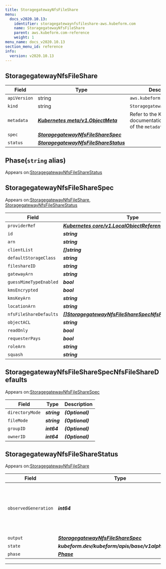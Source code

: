 ```yaml
---
title: StoragegatewayNfsFileShare
menu:
  docs_v2020.10.13:
    identifier: storagegatewaynfsfileshare-aws.kubeform.com
    name: StoragegatewayNfsFileShare
    parent: aws.kubeform.com-reference
    weight: 1
menu_name: docs_v2020.10.13
section_menu_id: reference
info:
  version: v2020.10.13
---
```


## StoragegatewayNfsFileShare
| Field | Type | Description |
| ------ | ----- | ----------- |
| `apiVersion` | string | `aws.kubeform.com/v1alpha1` |
|    `kind` | string | `StoragegatewayNfsFileShare` |
| `metadata` | ***[Kubernetes meta/v1.ObjectMeta](https://kubernetes.io/docs/reference/generated/kubernetes-api/v1.13/#objectmeta-v1-meta)***|Refer to the Kubernetes API documentation for the fields of the `metadata` field.|
| `spec` | ***[StoragegatewayNfsFileShareSpec](#storagegatewaynfsfilesharespec)***||
| `status` | ***[StoragegatewayNfsFileShareStatus](#storagegatewaynfsfilesharestatus)***||
## Phase(`string` alias)

Appears on:[StoragegatewayNfsFileShareStatus](#storagegatewaynfsfilesharestatus)

## StoragegatewayNfsFileShareSpec

Appears on:[StoragegatewayNfsFileShare](#storagegatewaynfsfileshare), [StoragegatewayNfsFileShareStatus](#storagegatewaynfsfilesharestatus)

| Field | Type | Description |
| ------ | ----- | ----------- |
| `providerRef` | ***[Kubernetes core/v1.LocalObjectReference](https://kubernetes.io/docs/reference/generated/kubernetes-api/v1.13/#localobjectreference-v1-core)***||
| `id` | ***string***||
| `arn` | ***string***| ***(Optional)*** |
| `clientList` | ***[]string***||
| `defaultStorageClass` | ***string***| ***(Optional)*** |
| `fileshareID` | ***string***| ***(Optional)*** |
| `gatewayArn` | ***string***||
| `guessMimeTypeEnabled` | ***bool***| ***(Optional)*** |
| `kmsEncrypted` | ***bool***| ***(Optional)*** |
| `kmsKeyArn` | ***string***| ***(Optional)*** |
| `locationArn` | ***string***||
| `nfsFileShareDefaults` | ***[[]StoragegatewayNfsFileShareSpecNfsFileShareDefaults](#storagegatewaynfsfilesharespecnfsfilesharedefaults)***| ***(Optional)*** |
| `objectACL` | ***string***| ***(Optional)*** |
| `readOnly` | ***bool***| ***(Optional)*** |
| `requesterPays` | ***bool***| ***(Optional)*** |
| `roleArn` | ***string***||
| `squash` | ***string***| ***(Optional)*** |
## StoragegatewayNfsFileShareSpecNfsFileShareDefaults

Appears on:[StoragegatewayNfsFileShareSpec](#storagegatewaynfsfilesharespec)

| Field | Type | Description |
| ------ | ----- | ----------- |
| `directoryMode` | ***string***| ***(Optional)*** |
| `fileMode` | ***string***| ***(Optional)*** |
| `groupID` | ***int64***| ***(Optional)*** |
| `ownerID` | ***int64***| ***(Optional)*** |
## StoragegatewayNfsFileShareStatus

Appears on:[StoragegatewayNfsFileShare](#storagegatewaynfsfileshare)

| Field | Type | Description |
| ------ | ----- | ----------- |
| `observedGeneration` | ***int64***| ***(Optional)*** Resource generation, which is updated on mutation by the API Server.|
| `output` | ***[StoragegatewayNfsFileShareSpec](#storagegatewaynfsfilesharespec)***| ***(Optional)*** |
| `state` | ***kubeform.dev/kubeform/apis/base/v1alpha1.State***| ***(Optional)*** |
| `phase` | ***[Phase](#phase)***| ***(Optional)*** |
---
